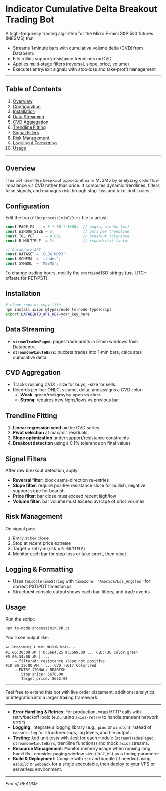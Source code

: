 # Indicator Cumulative Delta Breakout Trading Bot

A high-frequency trading algorithm for the Micro E-mini S&P 500 futures (MESM5) that:

- Streams 1‑minute bars with cumulative volume delta (CVD) from Databento
- Fits rolling support/resistance trendlines on CVD
- Applies multi‑stage filters (reversal, slope, price, volume)
- Executes entry/exit signals with stop‑loss and take‑profit management

---

## Table of Contents
1. [Overview](#overview)
2. [Configuration](#configuration)
3. [Installation](#installation)
4. [Data Streaming](#data-streaming)
5. [CVD Aggregation](#cvd-aggregation)
6. [Trendline Fitting](#trendline-fitting)
7. [Signal Filters](#signal-filters)
8. [Risk Management](#risk-management)
9. [Logging & Formatting](#logging--formatting)
10. [Usage](#usage)

---

## Overview
This bot identifies breakout opportunities in MESM5 by analyzing orderflow imbalance via CVD rather than price. It computes dynamic trendlines, filters false signals, and manages risk through stop-loss and take-profit rules.

## Configuration
Edit the top of the `process1minCVD.ts` file to adjust:

```ts
const PAGE_MS    = 5 * 60 * 1000;  // paging window (ms)
const WINDOW_SIZE = 5;             // bars per trendline
const TOL_PCT     = 0.001;         // breakout tolerance
const R_MULTIPLE  = 2;             // reward:risk factor

// Databento API
const DATASET = 'GLBX.MDP3';
const SCHEMA  = 'trades';
const SYMBOL  = 'MESM5';
```

To change trading hours, modify the `start`/`end` ISO strings (use UTC± offsets for PDT/PST).

## Installation

```bash
# clone repo or copy file
npm install axios @types/node ts-node typescript
export DATABENTO_API_KEY=your_key_here
```

## Data Streaming
- **`streamTradesPaged`**: pages trade prints in 5-min windows from Databento.
- **`streamOneMinuteBars`**: buckets trades into 1-min bars, calculates cumulative delta.

## CVD Aggregation
- Tracks running CVD: +size for buys, -size for sells.
- Records per-bar OHLC, volume, delta, and assigns a CVD color:
  - **Weak**: green/red/gray by open vs close
  - **Strong**: requires new highs/lows vs previous bar

## Trendline Fitting
1. **Linear regression seed** on the CVD series
2. **Pivot selection** at max/min residuals
3. **Slope optimization** under support/resistance constraints
4. **Breakout detection** using a 0.1% tolerance on final values

## Signal Filters
After raw breakout detection, apply:
- **Reversal filter**: block same-direction re-entries
- **Slope filter**: require positive resistance slope for bullish, negative support slope for bearish
- **Price filter**: bar close must exceed recent high/low
- **Volume filter**: bar volume must exceed average of prior volumes

## Risk Management
On signal pass:
1. Entry at bar close
2. Stop at recent price extreme
3. Target = entry ± (risk × `R_MULTIPLE`)
4. Monitor each bar for stop-loss or take-profit, then reset

## Logging & Formatting
- Uses `toLocaleTimeString` with `timeZone: 'America/Los_Angeles'` for correct PST/PDT timestamps
- Structured console output shows each bar, filters, and trade events

## Usage

Run the script:

```bash
npx ts-node process1minCVD.ts
```

You’ll see output like:

```
📊 Streaming 1-min MESM5 bars...
#1 06:30:00 AM | O:5664.25 H:5669.00 ... CVD:-36 Color:green
#5 06:34:00 AM | ...
    → filtered: resistance slope not positive
#10 06:39:00 AM | ... CVD:-1617 Color:red
    → ENTRY SIGNAL: BEARISH
       Stop price: 5670.00
       Target price: 5652.00
```

---

Feel free to extend this bot with live order placement, additional analytics, or integration into a larger trading framework.

---

- **Error Handling & Retries**: For production, wrap HTTP calls with retry/backoff logic (e.g., using `axios-retry`) to handle transient network errors.
- **Logging**: Integrate a logging library (e.g., `pino` or `winston`) instead of `console.log` for structured logs, log levels, and file output.
- **Testing**: Add unit tests with Jest for each module (`streamTradesPaged`, `streamOneMinuteBars`, trendline functions) and mock `axios` streams.
- **Resource Management**: Monitor memory usage when running long backfills—consider paging window size (`PAGE_MS`) as a tuning parameter.
- **Build & Deployment**: Compile with `tsc` and bundle (if needed) using `esbuild` or `webpack` for a single executable, then deploy to your VPS or serverless environment.

---

*End of README*

